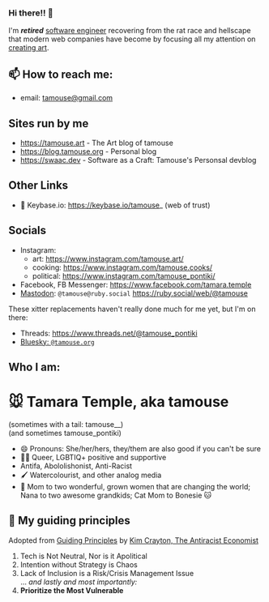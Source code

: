 ### Hi there!! 👋

I'm ***retired*** [software engineer](https://swaac.dev "retired, as in I am NOT looking for work or projects, thanks") recovering from the rat race and hellscape that modern web companies have become by focusing all my attention on [creating art](https://tamouse.art).

## 📫 How to reach me:

- email: tamouse@gmail.com

## Sites run by me
- <https://tamouse.art> - The Art blog of tamouse
- <https://blog.tamouse.org> - Personal blog
- <https://swaac.dev> - Software as a Craft: Tamouse's Personsal devblog

## Other Links
- :key: Keybase.io: https://keybase.io/tamouse_ (web of trust)

## Socials

- Instagram:
  - art: https://www.instagram.com/tamouse.art/
  - cooking: https://www.instagram.com/tamouse.cooks/
  - political: https://www.instagram.com/tamouse_pontiki/
- Facebook, FB Messenger: <https://www.facebook.com/tamara.temple>
- [Mastodon](https://joinmastodon.com): `@tamouse@ruby.social` <https://ruby.social/web/@tamouse>

These xitter replacements haven't really done much for me yet, but I'm on there:
- Threads: <https://www.threads.net/@tamouse_pontiki>
- [Bluesky: `@tamouse.org`](https://bsky.app/profile/tamouse.org)

## Who I am:

# :mouse: Tamara Temple, aka tamouse 
(sometimes with a tail: tamouse__)  
(and sometimes tamouse_pontiki)

- 😄 Pronouns: She/her/hers, they/them are also good if you can't be sure 
- 🏳️‍🌈 Queer, LGBTIQ+ positive and supportive
- Antifa, Abololishonist, Anti-Racist
- :paintbrush: Watercolourist, and other analog media
- :woman: Mom to two wonderful, grown women that are changing the world; Nana to two awesome grandkids; Cat Mom to Bonesie :cat: 

## :compass: My guiding principles
Adopted from [Guiding Principles](https://www.kimcrayton.com/guiding-principles/) by [Kim Crayton, The Antiracist Economist](https://www.kimcrayton.com/)

1. Tech is Not Neutral, Nor is it Apolitical
2. Intention without Strategy is Chaos
3. Lack of Inclusion is a Risk/Crisis Management Issue  
    ... _and lastly and most importantly:_
4. **Prioritize the Most Vulnerable**
